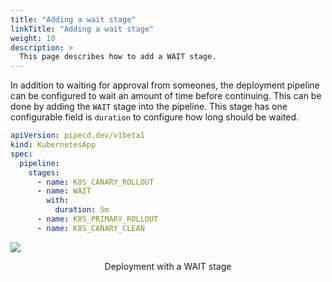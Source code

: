 ```yaml
---
title: "Adding a wait stage"
linkTitle: "Adding a wait stage"
weight: 10
description: >
  This page describes how to add a WAIT stage.
---
```


In addition to waiting for approval from someones, the deployment pipeline can be configured to wait an amount of time before continuing.
This can be done by adding the `WAIT` stage into the pipeline. This stage has one configurable field is `duration` to configure how long should be waited.

``` yaml
apiVersion: pipecd.dev/v1beta1
kind: KubernetesApp
spec:
  pipeline:
    stages:
      - name: K8S_CANARY_ROLLOUT
      - name: WAIT
        with:
          duration: 5m
      - name: K8S_PRIMARY_ROLLOUT
      - name: K8S_CANARY_CLEAN
```

![](/images/deployment-wait-stage.png)
<p style="text-align: center;">
Deployment with a WAIT stage
</p>
